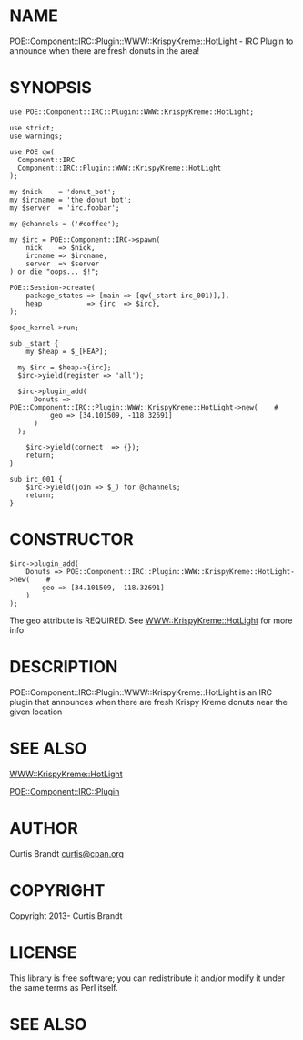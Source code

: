 # NAME

POE::Component::IRC::Plugin::WWW::KrispyKreme::HotLight - IRC Plugin
to announce when there are fresh donuts in the area!

# SYNOPSIS

    use POE::Component::IRC::Plugin::WWW::KrispyKreme::HotLight;

    use strict;
    use warnings;

    use POE qw(
      Component::IRC
      Component::IRC::Plugin::WWW::KrispyKreme::HotLight
    );

    my $nick    = 'donut_bot';
    my $ircname = 'the donut bot';
    my $server  = 'irc.foobar';

    my @channels = ('#coffee');

    my $irc = POE::Component::IRC->spawn(
        nick    => $nick,
        ircname => $ircname,
        server  => $server
    ) or die "oops... $!";

    POE::Session->create(
        package_states => [main => [qw(_start irc_001)],],
        heap           => {irc  => $irc},
    );

    $poe_kernel->run;

    sub _start {
        my $heap = $_[HEAP];

      my $irc = $heap->{irc};
      $irc->yield(register => 'all');

      $irc->plugin_add(
          Donuts => POE::Component::IRC::Plugin::WWW::KrispyKreme::HotLight->new(    #
              geo => [34.101509, -118.32691]
          )
      );

        $irc->yield(connect  => {});
        return;
    }

    sub irc_001 {
        $irc->yield(join => $_) for @channels;
        return;
    }

# CONSTRUCTOR

    $irc->plugin_add(
        Donuts => POE::Component::IRC::Plugin::WWW::KrispyKreme::HotLight->new(    #
            geo => [34.101509, -118.32691]
        )
    );

The geo attribute is REQUIRED.  See [WWW::KrispyKreme::HotLight](https://metacpan.org/pod/WWW::KrispyKreme::HotLight) for more info

# DESCRIPTION

POE::Component::IRC::Plugin::WWW::KrispyKreme::HotLight is an IRC
plugin that announces when there are fresh Krispy Kreme donuts near
the given location

# SEE ALSO

[WWW::KrispyKreme::HotLight](https://metacpan.org/pod/WWW::KrispyKreme::HotLight)

[POE::Component::IRC::Plugin](https://metacpan.org/pod/POE::Component::IRC::Plugin)

# AUTHOR

Curtis Brandt <curtis@cpan.org>

# COPYRIGHT

Copyright 2013- Curtis Brandt

# LICENSE

This library is free software; you can redistribute it and/or modify
it under the same terms as Perl itself.

# SEE ALSO
